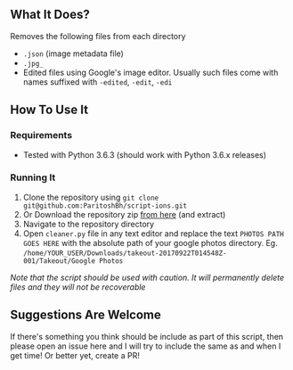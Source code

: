 ## What It Does?

Removes the following files from each directory

- `.json` (image metadata file)
- `.jpg_`
- Edited files using Google's image editor. Usually such files come with names suffixed with `-edited`, `-edit`, `-edi`

## How To Use It

### Requirements

- Tested with Python 3.6.3 (should work with Python 3.6.x releases)

### Running It

1. Clone the repository using `git clone git@github.com:ParitoshBh/script-ions.git`
1. Or Download the repository zip [from here](https://github.com/ParitoshBh/script-ions/archive/master.zip) (and extract)
1. Navigate to the repository directory
1. Open `cleaner.py` file in any text editor and replace the text `PHOTOS PATH GOES HERE` with the absolute path of your google photos directory. Eg. `/home/YOUR_USER/Downloads/takeout-20170922T014548Z-001/Takeout/Google Photos`

_Note that the script should be used with caution. It will permanently delete files and they will not be recoverable_

## Suggestions Are Welcome

If there's something you think should be include as part of this script, then please open an issue here and I will try to include the same as and when I get time! Or better yet, create a PR!